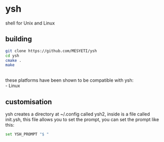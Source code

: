 # ysh
shell for Unix and Linux

## building
```sh
git clone https://github.com/MESYETI/ysh
cd ysh
cmake .
make
```
<br>
these platforms have been shown to be compatible with ysh:<br>
- Linux

## customisation
ysh creates a directory at ~/.config called ysh2, inside is a file called init.ysh, this file allows you to set the prompt, you can set the prompt like this:
```sh
set YSH_PROMPT "$ "
```